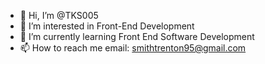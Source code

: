- 👋 Hi, I’m @TKS005
- 👀 I’m interested in Front-End Development
- 🌱 I’m currently learning Front End Software Development
- 📫 How to reach me email: smithtrenton95@gmail.com

<!---
TKS005/TKS005 is a ✨ special ✨ repository because its `README.md` (this file) appears on your GitHub profile.
You can click the Preview link to take a look at your changes.
--->
